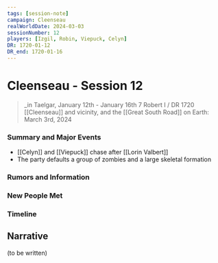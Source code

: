 ```yaml
---
tags: [session-note]
campaign: Cleenseau
realWorldDate: 2024-03-03
sessionNumber: 12
players: [Izgil, Robin, Viepuck, Celyn]
DR: 1720-01-12
DR_end: 1720-01-16
---
```

# Cleenseau - Session 12
>_in Taelgar, January 12th - January 16th
>7 Robert I / DR 1720
>[[Cleenseau]] and vicinity, and the [[Great South Road]]
>on Earth: March 3rd, 2024

### Summary and Major Events
* [[Celyn]] and [[Viepuck]] chase after [[Lorin Valbert]]
* The party defaults a group of zombies and a large skeletal formation
### Rumors and Information
### New People Met
### Timeline
## Narrative
(to be written)